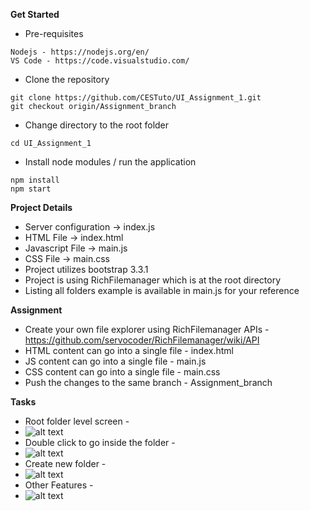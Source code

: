 **Get Started**
* Pre-requisites
```
Nodejs - https://nodejs.org/en/
VS Code - https://code.visualstudio.com/
```
* Clone the repository
```
git clone https://github.com/CESTuto/UI_Assignment_1.git
git checkout origin/Assignment_branch
```
* Change directory to the root folder
```
cd UI_Assignment_1
```
* Install node modules / run the application
```
npm install
npm start
```

**Project Details**

* Server configuration -> index.js
* HTML File -> index.html
* Javascript File -> main.js
* CSS File -> main.css
* Project utilizes bootstrap 3.3.1
* Project is using RichFilemanager which is at the root directory
* Listing all folders example is available in main.js for your reference

**Assignment**

* Create your own file explorer using RichFilemanager APIs - https://github.com/servocoder/RichFilemanager/wiki/API
* HTML content can go into a single file - index.html
* JS content can go into a single file - main.js
* CSS content can go into a single file - main.css
* Push the changes to the same branch - Assignment_branch

**Tasks**
* Root folder level screen -
* ![alt text](https://raw.github.com/CESTuto/UI_Assignment_1/Assignment_branch/screenshots/list_all_folders.PNG)
* Double click to go inside the folder -
* ![alt text](https://raw.github.com/CESTuto/UI_Assignment_1/Assignment_branch/screenshots/show_folder_content.PNG)
* Create new folder -
* ![alt text](https://raw.github.com/CESTuto/UI_Assignment_1/Assignment_branch/screenshots/create_new_folder.PNG)
* Other Features -
* ![alt text](https://raw.github.com/CESTuto/UI_Assignment_1/Assignment_branch/screenshots/other_features.PNG)
